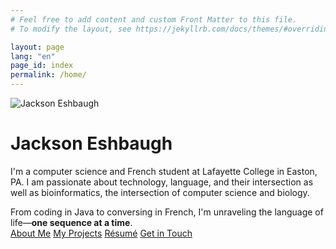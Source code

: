 ```yaml
---
# Feel free to add content and custom Front Matter to this file.
# To modify the layout, see https://jekyllrb.com/docs/themes/#overriding-theme-defaults

layout: page
lang: "en"
page_id: index
permalink: /home/
---
```


<div class="center">
<div class="image-text">
    <img src="../images/jackson.jpg" alt="Jackson Eshbaugh"/>
    <div class="text">
        <div class="inner">
            <h1>Jackson Eshbaugh</h1>
            <p>I'm a computer science and French student at Lafayette College in Easton, PA. I am passionate about technology, language, and their intersection as well as bioinformatics, the intersection of computer science and biology.</p>
        </div>
    </div>
</div>
<div class="pop">From coding in Java to conversing in French, I'm unraveling the language of life—<b>one sequence at a time</b>.</div>
<div class="navigation-buttons">
    <a href="about" class="button">About Me</a>
    <a href="projects" class="button secondary">My Projects</a>
    <a href="resume" class="button tertiary">Résumé</a>
    <a href="contact" class="button">Get in Touch</a>
</div></div>